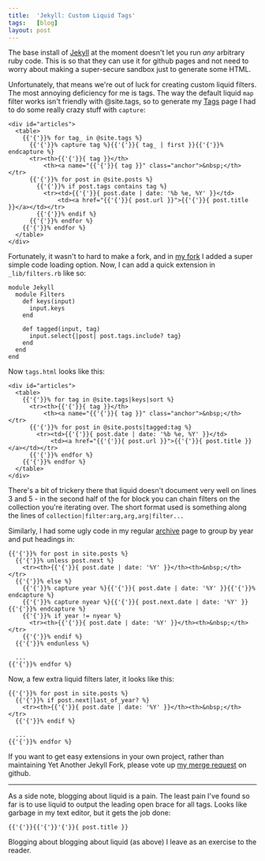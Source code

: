 ```yaml
---
title:  'Jekyll: Custom Liquid Tags'
tags:   [blog]
layout: post
---
```


The base install of [Jekyll][] at the moment doesn't let you run _any_ arbitrary ruby code. This is so that they can use it for github pages and not need to worry about making a super-secure sandbox just to generate some HTML.

[Jekyll]: http://github.com/mojombo/jekyll

Unfortunately, that means we're out of luck for creating custom liquid filters. The most annoying deficiency for me is tags. The way the default liquid `map` filter works isn't friendly with @site.tags, so to generate my [Tags][] page I had to do some really crazy stuff with `capture`:

[Tags]: /tags/

    <div id="articles">
      <table>
        {{'{'}}% for tag_ in @site.tags %}
          {{'{'}}% capture tag %}{{'{'}}{ tag_ | first }}{{'{'}}% endcapture %}
          <tr><th>{{'{'}}{ tag }}</th>
              <th><a name="{{'{'}}{ tag }}" class="anchor">&nbsp;</th></tr>
          {{'{'}}% for post in @site.posts %}
            {{'{'}}% if post.tags contains tag %}
              <tr><td>{{'{'}}{ post.date | date: '%b %e, %Y' }}</td>
                  <td><a href="{{'{'}}{ post.url }}">{{'{'}}{ post.title }}</a></td></tr>
            {{'{'}}% endif %}
          {{'{'}}% endfor %}
        {{'{'}}% endfor %}
      </table>
    </div>

Fortunately, it wasn't to hard to make a fork, and in [my fork][] I added a super simple code loading option. Now, I can add a quick extension in `_lib/filters.rb` like so:

[my fork]: http://github.com/jamie/jekyll

    module Jekyll
      module Filters
        def keys(input)
          input.keys
        end
    
        def tagged(input, tag)
          input.select{|post| post.tags.include? tag}
        end
      end
    end

Now `tags.html` looks like this:

    <div id="articles">
      <table>
        {{'{'}}% for tag in @site.tags|keys|sort %}
          <tr><th>{{'{'}}{ tag }}</th>
              <th><a name="{{'{'}}{ tag }}" class="anchor">&nbsp;</th></tr>
          {{'{'}}% for post in @site.posts|tagged:tag %}
            <tr><td>{{'{'}}{ post.date | date: '%b %e, %Y' }}</td>
                <td><a href="{{'{'}}{ post.url }}">{{'{'}}{ post.title }}</a></td></tr>
          {{'{'}}% endfor %}
        {{'{'}}% endfor %}
      </table>
    </div>

There's a bit of trickery there that liquid doesn't document very well on lines 3 and 5 - in the second half of the for block you can chain filters on the collection you're iterating over. The short format used is something along the lines of `collection|filter:arg,arg,arg|filter...`

Similarly, I had some ugly code in my regular [archive][] page to group by year and put headings in:

[archive]: /archive/

    {{'{'}}% for post in site.posts %}
      {{'{'}}% unless post.next %}
        <tr><th>{{'{'}}{ post.date | date: '%Y' }}</th><th>&nbsp;</th></tr>
      {{'{'}}% else %}
        {{'{'}}% capture year %}{{'{'}}{ post.date | date: '%Y' }}{{'{'}}% endcapture %}
        {{'{'}}% capture nyear %}{{'{'}}{ post.next.date | date: '%Y' }}{{'{'}}% endcapture %}
        {{'{'}}% if year != nyear %}
          <tr><th>{{'{'}}{ post.date | date: '%Y' }}</th><th>&nbsp;</th></tr>
        {{'{'}}% endif %}
      {{'{'}}% endunless %}

      ...
    {{'{'}}% endfor %}

Now, a few extra liquid filters later, it looks like this:

    {{'{'}}% for post in site.posts %}
      {{'{'}}% if post.next|last_of_year? %}
        <tr><th>{{'{'}}{ post.date | date: '%Y' }}</th><th>&nbsp;</th></tr>
      {{'{'}}% endif %}
      
      ...
    {{'{'}}% endfor %}

If you want to get easy extensions in your own project, rather than maintaining Yet Another Jekyll Fork, please vote up [my merge request](http://github.com/mojombo/jekyll/issues#issue/100) on github.

--------

As a side note, blogging about liquid is a pain. The least pain I've found so far is to use liquid to output the leading open brace for all tags. Looks like garbage in my text editor, but it gets the job done:

    {{'{'}}{{'{'}}'{'}}{ post.title }}

Blogging about blogging about liquid (as above) I leave as an exercise to the reader.
